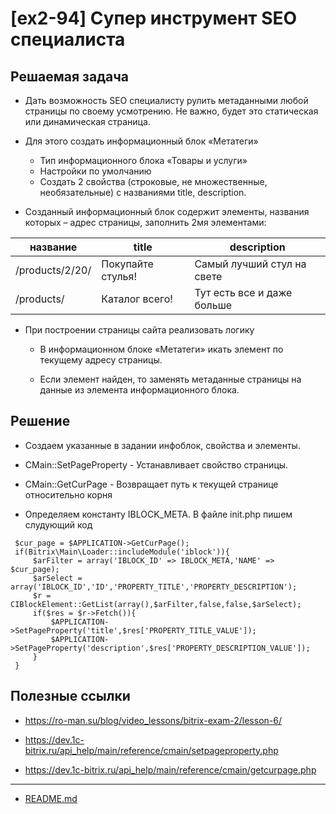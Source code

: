 # [ex2-94] Супер инструмент SEO специалиста

## Решаемая задача

* Дать возможность SEO специалисту рулить метаданными любой страницы по своему усмотрению. Не важно, будет это статическая или динамическая страница.

* Для этого создать информационный блок «Метатеги»
    * Тип информационного блока «Товары и услуги»
    * Настройки по умолчанию
    * Создать 2 свойства (строковые, не множественные, необязательные) с названиями title, description.
    
* Созданный информационный блок содержит элементы, названия которых – адрес страницы, заполнить 2мя элементами:

| название | title | description |
| ----- | ----- | ----- |
| /products/2/20/ | Покупайте стулья! | Самый лучший стул на свете |
| /products/ | Каталог всего! | Тут есть все и даже больше |

* При построении страницы сайта реализовать логику

    * В информационном блоке «Метатеги» икать элемент по текущему адресу страницы.
    
    * Если элемент найден, то заменять метаданные страницы на данные из элемента информационного блока.

## Решение

* Создаем указанные в задании инфоблок, свойства и элементы.

* CMain::SetPageProperty - Устанавливает свойство страницы.

* CMain::GetCurPage - Возвращает путь к текущей странице относительно корня

* Определяем константу IBLOCK_META. В файле init.php пишем слудующий код

```
 $cur_page = $APPLICATION->GetCurPage();
 if(Bitrix\Main\Loader::includeModule('iblock')){
     $arFilter = array('IBLOCK_ID' => IBLOCK_META,'NAME' => $cur_page);
     $arSelect = array('IBLOCK_ID','ID','PROPERTY_TITLE','PROPERTY_DESCRIPTION');
     $r = CIBlockElement::GetList(array(),$arFilter,false,false,$arSelect);
     if($res = $r->Fetch()){
         $APPLICATION->SetPageProperty('title',$res['PROPERTY_TITLE_VALUE']);
         $APPLICATION->SetPageProperty('description',$res['PROPERTY_DESCRIPTION_VALUE']);
     }
 }
```    

## Полезные ссылки

* https://ro-man.su/blog/video_lessons/bitrix-exam-2/lesson-6/

* https://dev.1c-bitrix.ru/api_help/main/reference/cmain/setpageproperty.php

* https://dev.1c-bitrix.ru/api_help/main/reference/cmain/getcurpage.php

____
* [README.md](../../README.md)